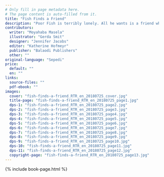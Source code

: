 ```yaml
---
# Only fill in page metadata here.
# The page content is auto-filled from it.
title: "Fish Finds a Friend"
description: "Poor Fish is terribly lonely. All he wants is a friend who will love him just as he is. Will he find someone to play with?"
contributors:
  writer: "Moyahaba Masela"
  illustrator: "Gerda Smit"
  designer: "Jennifer Jacobs"
  editor: "Katherine Hofmeyr"
  publisher: "Balaodi Publishers"
  other: ""
original-language: "Sepedi"
price:
  default: ""
  en: ""
links:
  source-files: ""
  pdf-ebook: ""
images:
  cover: "fish-finds-a-friend_RTR_en_20180725_cover.jpg"
  title-page: "fish-finds-a-friend_RTR_en_20180725_page1.jpg"
  dps-1: "fish-finds-a-friend_RTR_en_20180725_page2.jpg"
  dps-2: "fish-finds-a-friend_RTR_en_20180725_page3.jpg"
  dps-3: "fish-finds-a-friend_RTR_en_20180725_page4.jpg"
  dps-4: "fish-finds-a-friend_RTR_en_20180725_page5.jpg"
  dps-5: "fish-finds-a-friend_RTR_en_20180725_page6.jpg"
  dps-6: "fish-finds-a-friend_RTR_en_20180725_page7.jpg"
  dps-7: "fish-finds-a-friend_RTR_en_20180725_page8.jpg"
  dps-8: "fish-finds-a-friend_RTR_en_20180725_page9.jpg"
  dps-9: "fish-finds-a-friend_RTR_en_20180725_page10.jpg"
  dps-10: "fish-finds-a-friend_RTR_en_20180725_page11.jpg"
  dps-11: "fish-finds-a-friend_RTR_en_20180725_page12.jpg"
  copyright-page: "fish-finds-a-friend_RTR_en_20180725_page13.jpg"
---
```


{% include book-page.html %}

